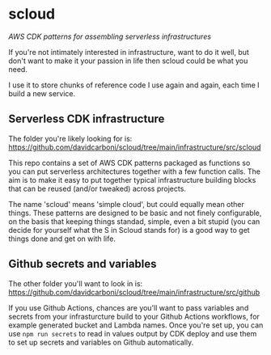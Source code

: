 # scloud

_AWS CDK patterns for assembling serverless infrastructures_

If you're not intimately interested in infrastructure, want to do it well, but don't want to make it your passion in life then scloud could be what you need.

I use it to store chunks of reference code I use again and again, each time I build a new service.

## Serverless CDK infrastructure

The folder you're likely looking for is: https://github.com/davidcarboni/scloud/tree/main/infrastructure/src/scloud

This repo contains a set of AWS CDK patterns packaged as functions so you can put serverless architectures together with a few function calls. The aim is to make it easy to put together typical infrastructure building blocks that can be reused (and/or tweaked) across projects.

The name 'scloud' means 'simple cloud', but could equally mean other things. These patterns are designed to be basic and not finely configurable, on the basis that keeping things standad, simple, even a bit stupid (you can decide for yourself what the S in Scloud stands for) is a good way to get things done and get on with life.

## Github secrets and variables

The other folder you'll want to look in is: https://github.com/davidcarboni/scloud/tree/main/infrastructure/src/github

If you use Github Actions, chances are you'll want to pass variables and secrets from your infrasturcture build to your Github Actions workflows, for example generated bucket and Lambda names. Once you're set up, you can use `npm run secrets` to read in values output by CDK deploy and use them to set up secrets and variables on Github automatically.
